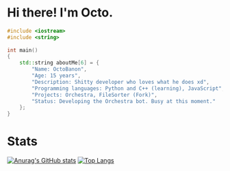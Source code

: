 # Hi there! I'm Octo.

```C++
#include <iostream>
#include <string>
 
int main()
{
    std::string aboutMe[6] = {
        "Name: OctoBanon", 
        "Age: 15 years", 
        "Description: Shitty developer who loves what he does xd", 
        "Programming languages: Python and C++ (learning), JavaScript",
        "Projects: Orchestra, FileSorter (Fork)",
        "Status: Developing the Orchestra bot. Busy at this moment."
    };
}
```

# Stats
[![Anurag's GitHub stats](https://github-readme-stats.vercel.app/api?username=OctoBanon-Main&theme=dark)](https://github.com/anuraghazra/github-readme-stats)
[![Top Langs](https://github-readme-stats.vercel.app/api/top-langs/?username=OctoBanon-Main&theme=dark&layout=compact)](https://github.com/anuraghazra/github-readme-stats)

